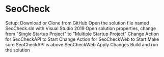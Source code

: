 # SeoCheck
Setup:
Download or Clone from GitHub
Open the solution file named SeoCheck.sln with Visual Studio 2019
Open solution properties, change from "Single Startup Project" to "Multiple Startup Project"
  Change Action for SeoCheckAPI to Start
  Change Action for SeoCheckWeb to Start
  Make sure SeoCheckAPI is above SeoCheckWeb
  Apply Changes
Build and run the solution
  
  
  


